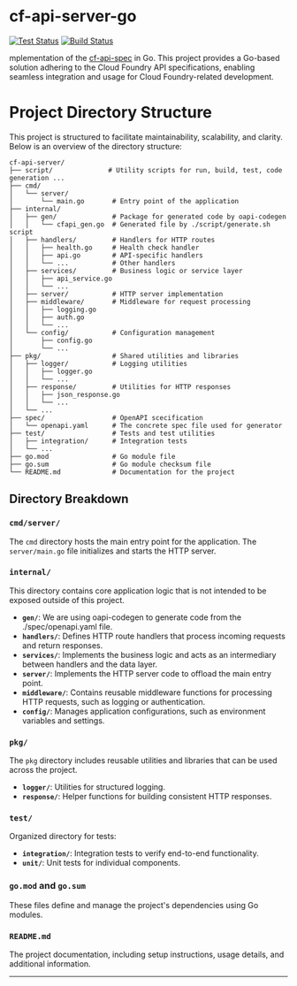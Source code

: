 # cf-api-server-go

[![Test Status](https://github.com/sklevenz/cf-api-server-go/actions/workflows/test.yaml/badge.svg)](https://github.com/sklevenz/cf-api-server-go/actions)
[![Build Status](https://github.com/sklevenz/cf-api-server-go/actions/workflows/build.yaml/badge.svg)](https://github.com/sklevenz/cf-api-server-go/actions)

mplementation of the [cf-api-spec](https://github.com/sklevenz/cf-api-spec) in Go. This project provides a Go-based solution adhering to the Cloud Foundry API specifications, enabling seamless integration and usage for Cloud Foundry-related development.

# Project Directory Structure

This project is structured to facilitate maintainability, scalability, and clarity. Below is an overview of the directory structure:

```
cf-api-server/
├── script/              # Utility scripts for run, build, test, code generation ...
├── cmd/
│   └── server/
│       └── main.go       # Entry point of the application
├── internal/
│   ├── gen/              # Package for generated code by oapi-codegen
│   │   └── cfapi_gen.go  # Generated file by ./script/generate.sh script
│   ├── handlers/         # Handlers for HTTP routes
│   │   ├── health.go     # Health check handler
│   │   ├── api.go        # API-specific handlers
│   │   └── ...           # Other handlers
│   ├── services/         # Business logic or service layer
│   │   ├── api_service.go
│   │   └── ...
│   ├── server/           # HTTP server implementation
│   ├── middleware/       # Middleware for request processing
│   │   ├── logging.go
│   │   ├── auth.go
│   │   └── ...
│   └── config/           # Configuration management
│       ├── config.go
│       └── ...
├── pkg/                  # Shared utilities and libraries
│   ├── logger/           # Logging utilities
│   │   ├── logger.go
│   │   └── ...
│   ├── response/         # Utilities for HTTP responses
│   │   ├── json_response.go
│   │   └── ...
│   └── ...
├── spec/                 # OpenAPI scecification 
│   └── openapi.yaml      # The concrete spec file used for generator 
├── test/                 # Tests and test utilities
│   ├── integration/      # Integration tests
│   └── ...
├── go.mod                # Go module file
├── go.sum                # Go module checksum file
└── README.md             # Documentation for the project
```

## Directory Breakdown

### `cmd/server/`
The `cmd` directory hosts the main entry point for the application. The `server/main.go` file initializes and starts the HTTP server.

### `internal/`
This directory contains core application logic that is not intended to be exposed outside of this project.

- **`gen/`**: We are using oapi-codegen to generate code from the ./spec/openapi.yaml file.
- **`handlers/`**: Defines HTTP route handlers that process incoming requests and return responses.
- **`services/`**: Implements the business logic and acts as an intermediary between handlers and the data layer.
- **`server/`**: Implements the HTTP server code to offload the main entry point.
- **`middleware/`**: Contains reusable middleware functions for processing HTTP requests, such as logging or authentication.
- **`config/`**: Manages application configurations, such as environment variables and settings.

### `pkg/`
The `pkg` directory includes reusable utilities and libraries that can be used across the project. 

- **`logger/`**: Utilities for structured logging.
- **`response/`**: Helper functions for building consistent HTTP responses.

### `test/`
Organized directory for tests:
- **`integration/`**: Integration tests to verify end-to-end functionality.
- **`unit/`**: Unit tests for individual components.

### `go.mod` and `go.sum`
These files define and manage the project's dependencies using Go modules.

### `README.md`
The project documentation, including setup instructions, usage details, and additional information.

---

